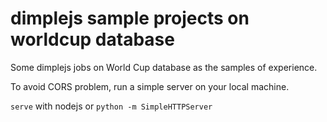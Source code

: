 # dimplejs sample projects on worldcup database
Some dimplejs jobs on World Cup database as the samples of experience.

To avoid CORS problem, run a simple server on your local machine.

`serve` with nodejs or `python -m SimpleHTTPServer`
